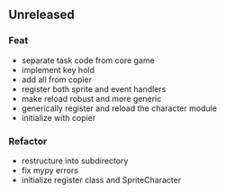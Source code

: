 ## Unreleased

### Feat

- separate task code from core game
- implement key hold
- add all from copier
- register both sprite and event handlers
- make reload robust and more generic
- generically register and reload the character module
- initialize with copier

### Refactor

- restructure into subdirectory
- fix mypy errors
- initialize register class and SpriteCharacter
